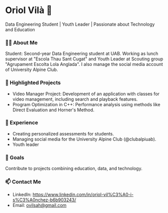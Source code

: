 # Oriol Vilà 👋
Data Engineering Student | Youth Leader | Passionate about Technology and Education

### 👨‍💻 About Me
Student: Second-year Data Engineering student at UAB. Working as lunch supervisor at "Escola Thau Sant Cugat" and Youth Leader at Scouting group "Agrupament Escolta Lola Anglada". I also manage the social media account of University Alpine Club.
### 🌟 Highlighted Projects
- Video Manager Project: Development of an application with classes for video management, including search and playback features.
- Program Optimization in C++: Performance analysis using methods like Direct Evaluation and Horner's Method.

### 💼 Experience
- Creating personalized assessments for students.
- Managing social media for the University Alpine Club (@clubalpiuab).
- Youth leader
  
### 🎯 Goals
Contribute to projects combining education, data, and technology.
### 📫 Contact Me
- LinkedIn: https://www.linkedin.com/in/oriol-vil%C3%A0-i-s%C3%A0nchez-b6b903243/
- Email: ovilsah@gmail.com
